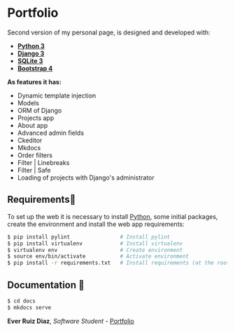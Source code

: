 # Portfolio
Second version of my personal page, is designed and developed with:

- [**Python 3**](https://docs.python.org/3/)
- [**Django 3**](https://developer.mozilla.org/es/docs/Learn/Server-side/Django)
- [**SQLite 3**](https://www.sqlite.org/index.html)
- [**Bootstrap 4**](https://getbootstrap.com/docs/4.4/getting-started/introduction/)

**As features it has:** 
- Dynamic template injection
- Models
- ORM of Django
- Projects app
- About app
- Advanced admin fields
- Ckeditor
- Mkdocs
- Order filters
- Filter | Linebreaks
- Filter | Safe
- Loading of projects with Django's administrator

## Requirements🤖
To set up the web it is necessary to install [Python](https://www.python.org/downloads/ ), some initial packages, create the environment and install the web app requirements:

```bash
$ pip install pylint                # Install pylint
$ pip install virtualenv            # Install virtualenv
$ virtualenv env                    # Create environment
$ source env/bin/activate           # Activate environment
$ pip install -r requirements.txt   # Install requirements (at the root of the web)
```

## Documentation 📖
```bash
$ cd docs
$ mkdocs serve
```

**Ever Ruiz Diaz**, *Software Student* - [Portfolio](http://everdev.pythonanywhere.com/)